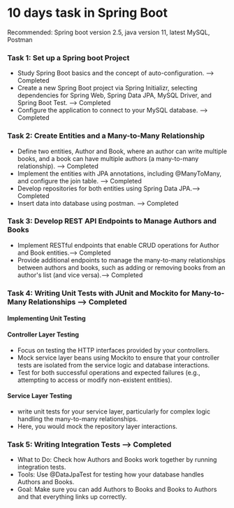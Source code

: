 
# 10 days task in Spring Boot
Recommended: Spring boot version 2.5, java version 11, latest MySQL, Postman

### Task 1: Set up a Spring boot Project
- Study Spring Boot basics and the concept of auto-configuration. --> Completed
- Create a new Spring Boot project via Spring Initializr, selecting dependencies for Spring Web, Spring Data JPA, MySQL Driver, and Spring Boot Test. --> Completed
- Configure the application to connect to your MySQL database. --> Completed

### Task 2: Create Entities and a Many-to-Many Relationship
- Define two entities, Author and Book, where an author can write multiple books, and a book can have multiple authors (a many-to-many relationship). --> Completed
- Implement the entities with JPA annotations, including @ManyToMany, and configure the join table. --> Completed
- Develop repositories for both entities using Spring Data JPA.--> Completed
- Insert data into database using postman. --> Completed

### Task 3: Develop REST API Endpoints to Manage Authors and Books
- Implement RESTful endpoints that enable CRUD operations for Author and Book entities.--> Completed
- Provide additional endpoints to manage the many-to-many relationships between authors and books, such as adding or removing books from an author's list (and vice versa).--> Completed

### Task 4: Writing Unit Tests with JUnit and Mockito for Many-to-Many Relationships --> Completed
#### Implementing Unit Testing
#### Controller Layer Testing
- Focus on testing the HTTP interfaces provided by your controllers.
- Mock service layer beans using Mockito to ensure that your controller tests are isolated from the service logic and database interactions.
- Test for both successful operations and expected failures (e.g., attempting to access or modify non-existent entities).
#### Service Layer Testing
- write unit tests for your service layer, particularly for complex logic handling the many-to-many relationships.
- Here, you would mock the repository layer interactions.

### Task 5: Writing Integration Tests --> Completed
- What to Do: Check how Authors and Books work together by running integration tests.
- Tools: Use @DataJpaTest for testing how your database handles Authors and Books.
- Goal: Make sure you can add Authors to Books and Books to Authors and that everything links up correctly.

